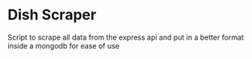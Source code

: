 # Dish Scraper

Script to scrape all data from the express api and put in a better format inside a mongodb for ease of use

